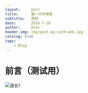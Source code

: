 ```yaml
---
layout:     post
title:      第一次写博客
subtitle:   感想
date:       2018-7-28
author:     Alex
header-img: img/post-bg-ios9-web.jpg
catalog: true
tags:
    - Blog
---
```


# 前言（测试用）

![道长1](media/%E9%81%93%E9%95%BF1.jpg)
